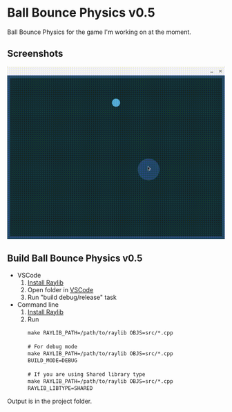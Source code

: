 # Ball Bounce Physics v0.5

Ball Bounce Physics for the game I'm working on at the moment.

## Screenshots

![Ball Bounce Physics](./preview.gif)

## Build Ball Bounce Physics v0.5
* VSCode
    1. [Install Raylib](https://github.com/raysan5/raylib/wiki)
    2. Open folder in [VSCode](https://code.visualstudio.com/)
    3. Run "build debug/release" task
* Command line
    1. [Install Raylib](https://github.com/raysan5/raylib/wiki)
    2. Run
        ```
        make RAYLIB_PATH=/path/to/raylib OBJS=src/*.cpp

        # For debug mode
        make RAYLIB_PATH=/path/to/raylib OBJS=src/*.cpp BUILD_MODE=DEBUG
    
        # If you are using Shared library type
        make RAYLIB_PATH=/path/to/raylib OBJS=src/*.cpp RAYLIB_LIBTYPE=SHARED
        ```

Output is in the project folder.

